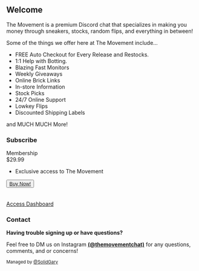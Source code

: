## Welcome

The Movement is a premium Discord chat that specializes in making you money through sneakers, stocks, random flips, and everything in between!  

Some of the things we offer here at The Movement include...
- FREE Auto Checkout for Every Release and Restocks.
- 1:1 Help with Botting.
- Blazing Fast Monitors
- Weekly Giveaways 
- Online Brick Links
- In-store Information
- Stock Picks
- 24/7 Online Support
- Lowkey Flips
- Discounted Shipping Labels

and MUCH MUCH More!

### Subscribe

<div class="promo scale">
  <div class="deal">
    <span>Membership</span>
  </div>
  <span class="price">$29.99</span>
  <ul class="features">
    <li>Exclusive access to The Movement</li> 
  </ul>
  <button><a href="https://dash.movementchat.com/purchase">Buy Now!</a></button>
</div>
<br>
<br>
<a href="https://dash.movementchat.com/">Access Dashboard</a>


<br>

### Contact

**Having trouble signing up or have questions?**

Feel free to DM us on Instagram **[(@themovementchat)](https://www.instagram.com/themovementchat/)** for any questions, comments, and or concerns!


<p><small>Managed by <a href="https://twitter.com/SolidGary">@SolidGary</a></small></p>
